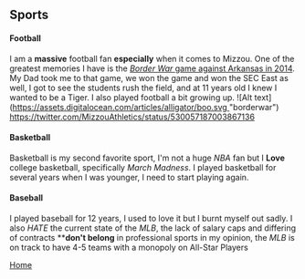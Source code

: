 ## Sports
#### Football
I am a **massive** football fan **especially** when it comes to Mizzou. One of the greatest memories I have is the [_Border War_ game against Arkansas in 2014](https://www.espn.com/college-football/game/_/gameId/400548325/arkansas-missouri). My Dad took me to that game, we won the game and won the SEC East as well, I got to see the students rush the field, and at 11 years old I knew I wanted to be a Tiger. I also played football a bit growing up.
![Alt text]([https://assets.digitalocean.com/articles/alligator/boo.svg ](https://twitter.com/MizzouAthletics/status/530057187003867136)"borderwar")
https://twitter.com/MizzouAthletics/status/530057187003867136

#### Basketball 
Basketball is my second favorite sport, I'm not a huge _NBA_ fan but I **Love** college basketball, specifically _March Madness_.
I played basketball for several years when I was younger, I need to start playing again.

#### Baseball
I played baseball for 12 years, I used to love it but I burnt myself out sadly. I also _HATE_ the current state of the _MLB_, the lack of salary caps and differing of contracts ****don't belong** in professional sports in my opinion, the _MLB_ is on track to have 4-5 teams with a monopoly on All-Star Players

[Home](README.md)
